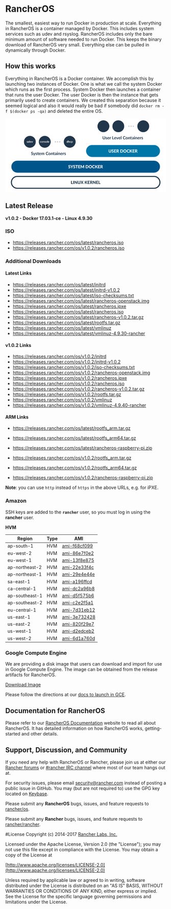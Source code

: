 # RancherOS

The smallest, easiest way to run Docker in production at scale.  Everything in RancherOS is a container managed by Docker.  This includes system services such as udev and rsyslog.  RancherOS includes only the bare minimum amount of software needed to run Docker.  This keeps the binary download of RancherOS very small.  Everything else can be pulled in dynamically through Docker.

## How this works

Everything in RancherOS is a Docker container.  We accomplish this by launching two instances of
Docker.  One is what we call the system Docker which runs as the first process.  System Docker then launches
a container that runs the user Docker.  The user Docker is then the instance that gets primarily
used to create containers.  We created this separation because it seemed logical and also
it would really be bad if somebody did `docker rm -f $(docker ps -qa)` and deleted the entire OS.

![How it works](docs/rancheros.png "How it works")

## Latest Release

**v1.0.2 - Docker 17.03.1-ce - Linux 4.9.30**

### ISO

- https://releases.rancher.com/os/latest/rancheros.iso
- https://releases.rancher.com/os/v1.0.2/rancheros.iso

### Additional Downloads

#### Latest Links

* https://releases.rancher.com/os/latest/initrd
* https://releases.rancher.com/os/latest/initrd-v1.0.2
* https://releases.rancher.com/os/latest/iso-checksums.txt
* https://releases.rancher.com/os/latest/rancheros-openstack.img
* https://releases.rancher.com/os/latest/rancheros.ipxe
* https://releases.rancher.com/os/latest/rancheros.iso
* https://releases.rancher.com/os/latest/rancheros-v1.0.2.tar.gz
* https://releases.rancher.com/os/latest/rootfs.tar.gz
* https://releases.rancher.com/os/latest/vmlinuz
* https://releases.rancher.com/os/latest/vmlinuz-4.9.30-rancher

#### v1.0.2 Links

* https://releases.rancher.com/os/v1.0.2/initrd
* https://releases.rancher.com/os/v1.0.2/initrd-v1.0.2
* https://releases.rancher.com/os/v1.0.2/iso-checksums.txt
* https://releases.rancher.com/os/v1.0.2/rancheros-openstack.img
* https://releases.rancher.com/os/v1.0.2/rancheros.ipxe
* https://releases.rancher.com/os/v1.0.2/rancheros.iso
* https://releases.rancher.com/os/v1.0.2/rancheros-v1.0.2.tar.gz
* https://releases.rancher.com/os/v1.0.2/rootfs.tar.gz
* https://releases.rancher.com/os/v1.0.2/vmlinuz
* https://releases.rancher.com/os/v1.0.2/vmlinuz-4.9.40-rancher

#### ARM Links

* https://releases.rancher.com/os/latest/rootfs_arm.tar.gz
* https://releases.rancher.com/os/latest/rootfs_arm64.tar.gz
* https://releases.rancher.com/os/latest/rancheros-raspberry-pi.zip

* https://releases.rancher.com/os/v1.0.2/rootfs_arm.tar.gz
* https://releases.rancher.com/os/v1.0.2/rootfs_arm64.tar.gz
* https://releases.rancher.com/os/v1.0.2/rancheros-raspberry-pi.zip

**Note**: you can use `http` instead of `https` in the above URLs, e.g. for iPXE.

### Amazon

SSH keys are added to the **`rancher`** user, so you must log in using the **rancher** user.

**HVM**

Region | Type | AMI |
-------|------|------
ap-south-1 | HVM | [ami-f68cf099](https://ap-south-1.console.aws.amazon.com/ec2/home?region=ap-south-1#launchInstanceWizard:ami=ami-f68cf099)
eu-west-2 | HVM | [ami-86e7f0e2](https://eu-west-2.console.aws.amazon.com/ec2/home?region=eu-west-2#launchInstanceWizard:ami=ami-86e7f0e2)
eu-west-1 | HVM | [ami-13f8e875](https://eu-west-1.console.aws.amazon.com/ec2/home?region=eu-west-1#launchInstanceWizard:ami=ami-13f8e875)
ap-northeast-2 | HVM | [ami-22e33f4c](https://ap-northeast-2.console.aws.amazon.com/ec2/home?region=ap-northeast-2#launchInstanceWizard:ami=ami-22e33f4c)
ap-northeast-1 | HVM | [ami-29e4e44e](https://ap-northeast-1.console.aws.amazon.com/ec2/home?region=ap-northeast-1#launchInstanceWizard:ami=ami-29e4e44e)
sa-east-1 | HVM | [ami-a196ffcd](https://sa-east-1.console.aws.amazon.com/ec2/home?region=sa-east-1#launchInstanceWizard:ami=ami-a196ffcd)
ca-central-1 | HVM | [ami-dc2a96b8](https://ca-central-1.console.aws.amazon.com/ec2/home?region=ca-central-1#launchInstanceWizard:ami=ami-dc2a96b8)
ap-southeast-1 | HVM | [ami-d5f575b6](https://ap-southeast-1.console.aws.amazon.com/ec2/home?region=ap-southeast-1#launchInstanceWizard:ami=ami-d5f575b6)
ap-southeast-2 | HVM | [ami-c2e2f5a1](https://ap-southeast-2.console.aws.amazon.com/ec2/home?region=ap-southeast-2#launchInstanceWizard:ami=ami-c2e2f5a1)
eu-central-1 | HVM | [ami-7d31eb12](https://eu-central-1.console.aws.amazon.com/ec2/home?region=eu-central-1#launchInstanceWizard:ami=ami-7d31eb12)
us-east-1 | HVM | [ami-3e732428](https://us-east-1.console.aws.amazon.com/ec2/home?region=us-east-1#launchInstanceWizard:ami=ami-3e732428)
us-east-2 | HVM | [ami-820f29e7](https://us-east-2.console.aws.amazon.com/ec2/home?region=us-east-2#launchInstanceWizard:ami=ami-820f29e7)
us-west-1 | HVM | [ami-d2edceb2](https://us-west-1.console.aws.amazon.com/ec2/home?region=us-west-1#launchInstanceWizard:ami=ami-d2edceb2)
us-west-2 | HVM | [ami-6d1a760d](https://us-west-2.console.aws.amazon.com/ec2/home?region=us-west-2#launchInstanceWizard:ami=ami-6d1a760d)


### Google Compute Engine

We are providing a disk image that users can download and import for use in Google Compute Engine. The image can be obtained from the release artifacts for RancherOS.

[Download Image](https://github.com/rancher/os/releases/download/v1.0.0/rancheros-v1.0.0.tar.gz)

Please follow the directions at our [docs to launch in GCE](http://docs.rancher.com/os/running-rancheros/cloud/gce/).

## Documentation for RancherOS

Please refer to our [RancherOS Documentation](http://docs.rancher.com/os/) website to read all about RancherOS. It has detailed information on how RancherOS works, getting-started and other details.

## Support, Discussion, and Community
If you need any help with RancherOS or Rancher, please join us at either our [Rancher forums](http://forums.rancher.com) or [#rancher IRC channel](http://webchat.freenode.net/?channels=rancher) where most of our team hangs out at.

For security issues, please email security@rancher.com instead of posting a public issue in GitHub.  You may (but are not required to) use the GPG key located on [Keybase](https://keybase.io/rancher).


Please submit any **RancherOS** bugs, issues, and feature requests to [rancher/os](//github.com/rancher/os/issues).

Please submit any **Rancher** bugs, issues, and feature requests to [rancher/rancher](//github.com/rancher/rancher/issues).

#License
Copyright (c) 2014-2017 [Rancher Labs, Inc.](http://rancher.com)

Licensed under the Apache License, Version 2.0 (the "License");
you may not use this file except in compliance with the License.
You may obtain a copy of the License at

[http://www.apache.org/licenses/LICENSE-2.0](http://www.apache.org/licenses/LICENSE-2.0)

Unless required by applicable law or agreed to in writing, software
distributed under the License is distributed on an "AS IS" BASIS,
WITHOUT WARRANTIES OR CONDITIONS OF ANY KIND, either express or implied.
See the License for the specific language governing permissions and
limitations under the License.
